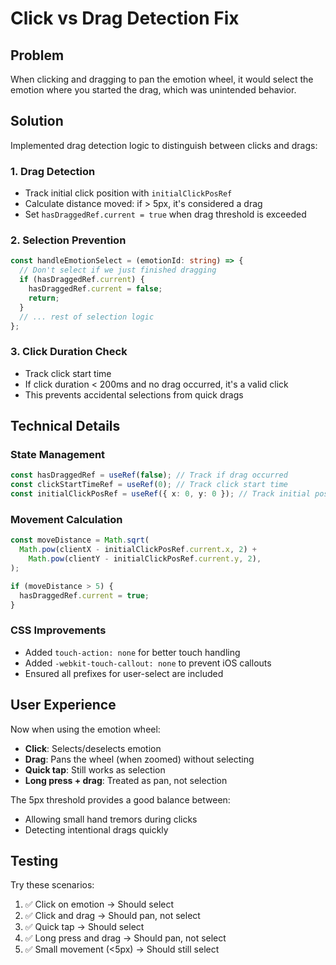 # Click vs Drag Detection Fix

## Problem

When clicking and dragging to pan the emotion wheel, it would select the emotion where you started the drag, which was unintended behavior.

## Solution

Implemented drag detection logic to distinguish between clicks and drags:

### 1. **Drag Detection**

- Track initial click position with `initialClickPosRef`
- Calculate distance moved: if > 5px, it's considered a drag
- Set `hasDraggedRef.current = true` when drag threshold is exceeded

### 2. **Selection Prevention**

```typescript
const handleEmotionSelect = (emotionId: string) => {
  // Don't select if we just finished dragging
  if (hasDraggedRef.current) {
    hasDraggedRef.current = false;
    return;
  }
  // ... rest of selection logic
};
```

### 3. **Click Duration Check**

- Track click start time
- If click duration < 200ms and no drag occurred, it's a valid click
- This prevents accidental selections from quick drags

## Technical Details

### State Management

```typescript
const hasDraggedRef = useRef(false); // Track if drag occurred
const clickStartTimeRef = useRef(0); // Track click start time
const initialClickPosRef = useRef({ x: 0, y: 0 }); // Track initial position
```

### Movement Calculation

```typescript
const moveDistance = Math.sqrt(
  Math.pow(clientX - initialClickPosRef.current.x, 2) +
    Math.pow(clientY - initialClickPosRef.current.y, 2),
);

if (moveDistance > 5) {
  hasDraggedRef.current = true;
}
```

### CSS Improvements

- Added `touch-action: none` for better touch handling
- Added `-webkit-touch-callout: none` to prevent iOS callouts
- Ensured all prefixes for user-select are included

## User Experience

Now when using the emotion wheel:

- **Click**: Selects/deselects emotion
- **Drag**: Pans the wheel (when zoomed) without selecting
- **Quick tap**: Still works as selection
- **Long press + drag**: Treated as pan, not selection

The 5px threshold provides a good balance between:

- Allowing small hand tremors during clicks
- Detecting intentional drags quickly

## Testing

Try these scenarios:

1. ✅ Click on emotion → Should select
2. ✅ Click and drag → Should pan, not select
3. ✅ Quick tap → Should select
4. ✅ Long press and drag → Should pan, not select
5. ✅ Small movement (<5px) → Should still select
